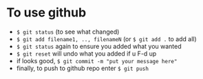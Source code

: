 # To use github
- `$ git status` (to see what changed)
- `$ git add filename1, .., filenameN` (or `$ git add .` to add all)
- `$ git status` again to ensure you added what you wanted
- `$ git reset` will undo what you added if u F-d up
- if looks good, `$ git commit -m "put your message here"`
- finally, to push to github repo enter `$ git push`
